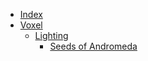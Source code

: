 - [Index](./index.md)
- [Voxel](./voxel/index.md)
    - [Lighting](./voxel/lighting/index.md)
        - [Seeds of Andromeda](./voxel/lighting/soa/index.md)
